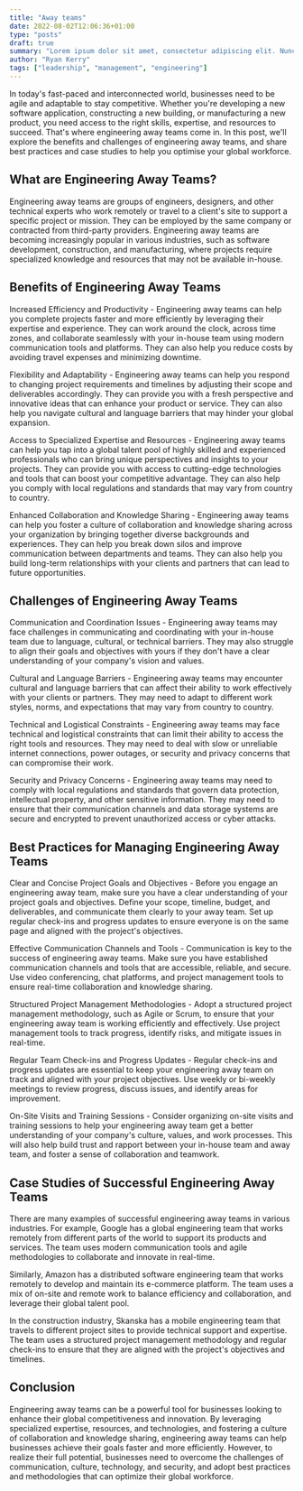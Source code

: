 ```yaml
---
title: "Away teams"
date: 2022-08-02T12:06:36+01:00
type: "posts"
draft: true
summary: "Lorem ipsum dolor sit amet, consectetur adipiscing elit. Nunc a leo felis. Maecenas ut felis at felis mattis varius. Duis scelerisque placerat lorem at egestas. Morbi finibus nulla non commodo tempus."
author: "Ryan Kerry"
tags: ["leadership", "management", "engineering"]
---
```


In today's fast-paced and interconnected world, businesses need to be agile and adaptable to stay competitive. Whether you're developing a new software application, constructing a new building, or manufacturing a new product, you need access to the right skills, expertise, and resources to succeed. That's where engineering away teams come in. In this post, we'll explore the benefits and challenges of engineering away teams, and share best practices and case studies to help you optimise your global workforce.

## What are Engineering Away Teams?

Engineering away teams are groups of engineers, designers, and other technical experts who work remotely or travel to a client's site to support a specific project or mission. They can be employed by the same company or contracted from third-party providers. Engineering away teams are becoming increasingly popular in various industries, such as software development, construction, and manufacturing, where projects require specialized knowledge and resources that may not be available in-house.

## Benefits of Engineering Away Teams

Increased Efficiency and Productivity - Engineering away teams can help you complete projects faster and more efficiently by leveraging their expertise and experience. They can work around the clock, across time zones, and collaborate seamlessly with your in-house team using modern communication tools and platforms. They can also help you reduce costs by avoiding travel expenses and minimizing downtime.

Flexibility and Adaptability - Engineering away teams can help you respond to changing project requirements and timelines by adjusting their scope and deliverables accordingly. They can provide you with a fresh perspective and innovative ideas that can enhance your product or service. They can also help you navigate cultural and language barriers that may hinder your global expansion.

Access to Specialized Expertise and Resources - Engineering away teams can help you tap into a global talent pool of highly skilled and experienced professionals who can bring unique perspectives and insights to your projects. They can provide you with access to cutting-edge technologies and tools that can boost your competitive advantage. They can also help you comply with local regulations and standards that may vary from country to country.

Enhanced Collaboration and Knowledge Sharing - Engineering away teams can help you foster a culture of collaboration and knowledge sharing across your organization by bringing together diverse backgrounds and experiences. They can help you break down silos and improve communication between departments and teams. They can also help you build long-term relationships with your clients and partners that can lead to future opportunities.

## Challenges of Engineering Away Teams

Communication and Coordination Issues - Engineering away teams may face challenges in communicating and coordinating with your in-house team due to language, cultural, or technical barriers. They may also struggle to align their goals and objectives with yours if they don't have a clear understanding of your company's vision and values.

Cultural and Language Barriers - Engineering away teams may encounter cultural and language barriers that can affect their ability to work effectively with your clients or partners. They may need to adapt to different work styles, norms, and expectations that may vary from country to country.

Technical and Logistical Constraints - Engineering away teams may face technical and logistical constraints that can limit their ability to access the right tools and resources. They may need to deal with slow or unreliable internet connections, power outages, or security and privacy concerns that can compromise their work.

Security and Privacy Concerns - Engineering away teams may need to comply with local regulations and standards that govern data protection, intellectual property, and other sensitive information. They may need to ensure that their communication channels and data storage systems are secure and encrypted to prevent unauthorized access or cyber attacks.

## Best Practices for Managing Engineering Away Teams

Clear and Concise Project Goals and Objectives - Before you engage an engineering away team, make sure you have a clear understanding of your project goals and objectives. Define your scope, timeline, budget, and deliverables, and communicate them clearly to your away team. Set up regular check-ins and progress updates to ensure everyone is on the same page and aligned with the project's objectives.

Effective Communication Channels and Tools - Communication is key to the success of engineering away teams. Make sure you have established communication channels and tools that are accessible, reliable, and secure. Use video conferencing, chat platforms, and project management tools to ensure real-time collaboration and knowledge sharing.

Structured Project Management Methodologies - Adopt a structured project management methodology, such as Agile or Scrum, to ensure that your engineering away team is working efficiently and effectively. Use project management tools to track progress, identify risks, and mitigate issues in real-time.

Regular Team Check-ins and Progress Updates - Regular check-ins and progress updates are essential to keep your engineering away team on track and aligned with your project objectives. Use weekly or bi-weekly meetings to review progress, discuss issues, and identify areas for improvement.

On-Site Visits and Training Sessions - Consider organizing on-site visits and training sessions to help your engineering away team get a better understanding of your company's culture, values, and work processes. This will also help build trust and rapport between your in-house team and away team, and foster a sense of collaboration and teamwork.

## Case Studies of Successful Engineering Away Teams

There are many examples of successful engineering away teams in various industries. For example, Google has a global engineering team that works remotely from different parts of the world to support its products and services. The team uses modern communication tools and agile methodologies to collaborate and innovate in real-time.

Similarly, Amazon has a distributed software engineering team that works remotely to develop and maintain its e-commerce platform. The team uses a mix of on-site and remote work to balance efficiency and collaboration, and leverage their global talent pool.

In the construction industry, Skanska has a mobile engineering team that travels to different project sites to provide technical support and expertise. The team uses a structured project management methodology and regular check-ins to ensure that they are aligned with the project's objectives and timelines.

## Conclusion

Engineering away teams can be a powerful tool for businesses looking to enhance their global competitiveness and innovation. By leveraging specialized expertise, resources, and technologies, and fostering a culture of collaboration and knowledge sharing, engineering away teams can help businesses achieve their goals faster and more efficiently. However, to realize their full potential, businesses need to overcome the challenges of communication, culture, technology, and security, and adopt best practices and methodologies that can optimize their global workforce.

